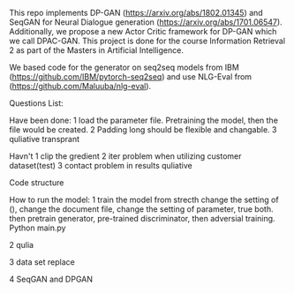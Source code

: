 This repo implements DP-GAN (https://arxiv.org/abs/1802.01345) and SeqGAN for Neural Dialogue generation (https://arxiv.org/abs/1701.06547). Additionally, we propose a new Actor Critic framework for DP-GAN which we call DPAC-GAN. This project is done for the course Information Retrieval 2 as part of the Masters in Artificial Intelligence. 

We based code for the generator on seq2seq models from IBM (https://github.com/IBM/pytorch-seq2seq) and use NLG-Eval from (https://github.com/Maluuba/nlg-eval).


Questions List:

Have been done:
1 load the parameter file. Pretraining the model, then the file would be created.
2 Padding long should be flexible and changable.
3 quliative transprant

Havn't
1 clip the gredient
2 iter problem when utilizing customer dataset(test)
3 contact problem in results quliative

Code structure

How to run the model:
1 train the model from strecth
change the setting of (), change the document file, change the setting of parameter, true both. then pretrain generator, pre-trained discriminator, then adversial training.
Python main.py

2 qulia

3 data set replace

4 SeqGAN and DPGAN
